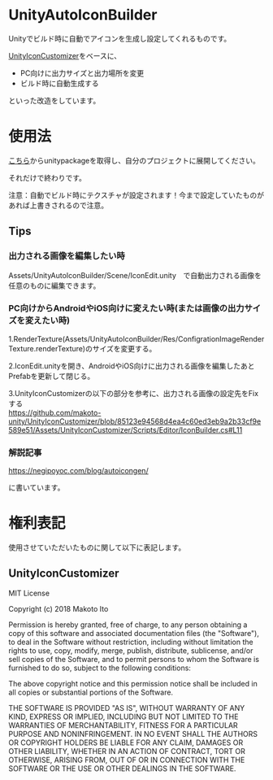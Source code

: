 # UnityAutoIconBuilder
Unityでビルド時に自動でアイコンを生成し設定してくれるものです。

[UnityIconCustomizer](https://github.com/makoto-unity/UnityIconCustomizer)をベースに、

* PC向けに出力サイズと出力場所を変更 
* ビルド時に自動生成する

といった改造をしています。


# 使用法
[こちら](https://github.com/negipoyoc/UnityAutoIconBuilder/releases/download/v1.0/UnityAutoIconBuilder.unitypackage)からunitypackageを取得し、自分のプロジェクトに展開してください。

それだけで終わりです。

注意：自動でビルド時にテクスチャが設定されます！今まで設定していたものがあれば上書きされるので注意。

## Tips
### 出力される画像を編集したい時
Assets/UnityAutoIconBuilder/Scene/IconEdit.unity　で自動出力される画像を任意のものに編集できます。

### PC向けからAndroidやiOS向けに変えたい時(または画像の出力サイズを変えたい時)
1.RenderTexture(Assets/UnityAutoIconBuilder/Res/ConfigrationImageRenderTexture.renderTexture)のサイズを変更する。

2.IconEdit.unityを開き、AndroidやiOS向けに出力される画像を編集したあとPrefabを更新して閉じる。

3.UnityIconCustomizerの以下の部分を参考に、出力される画像の設定先をFixする<br>
https://github.com/makoto-unity/UnityIconCustomizer/blob/85123e94568d4ea4c60ed3eb9a2b33cf9e589e51/Assets/UnityIconCustomizer/Scripts/Editor/IconBuilder.cs#L11

### 解説記事
https://negipoyoc.com/blog/autoicongen/

に書いています。

# 権利表記
使用させていただいたものに関して以下に表記します。

## UnityIconCustomizer

MIT License

Copyright (c) 2018 Makoto Ito

Permission is hereby granted, free of charge, to any person obtaining a copy
of this software and associated documentation files (the "Software"), to deal
in the Software without restriction, including without limitation the rights
to use, copy, modify, merge, publish, distribute, sublicense, and/or sell
copies of the Software, and to permit persons to whom the Software is
furnished to do so, subject to the following conditions:

The above copyright notice and this permission notice shall be included in all
copies or substantial portions of the Software.

THE SOFTWARE IS PROVIDED "AS IS", WITHOUT WARRANTY OF ANY KIND, EXPRESS OR
IMPLIED, INCLUDING BUT NOT LIMITED TO THE WARRANTIES OF MERCHANTABILITY,
FITNESS FOR A PARTICULAR PURPOSE AND NONINFRINGEMENT. IN NO EVENT SHALL THE
AUTHORS OR COPYRIGHT HOLDERS BE LIABLE FOR ANY CLAIM, DAMAGES OR OTHER
LIABILITY, WHETHER IN AN ACTION OF CONTRACT, TORT OR OTHERWISE, ARISING FROM,
OUT OF OR IN CONNECTION WITH THE SOFTWARE OR THE USE OR OTHER DEALINGS IN THE
SOFTWARE.
